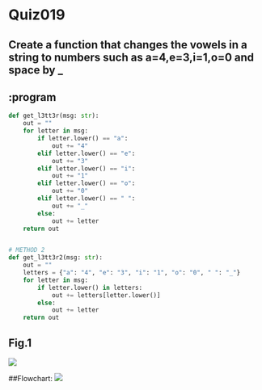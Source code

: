 # Quiz019

## Create a function that changes the vowels in a string to numbers such as a=4,e=3,i=1,o=0 and space by _
## :program
```.py
def get_l3tt3r(msg: str):
    out = ""
    for letter in msg:
        if letter.lower() == "a":
            out += "4"
        elif letter.lower() == "e":
            out += "3"
        elif letter.lower() == "i":
            out += "1"
        elif letter.lower() == "o":
            out += "0"
        elif letter.lower() == " ":
            out += "_"
        else:
            out += letter
    return out


# METHOD 2
def get_l3tt3r2(msg: str):
    out = ""
    letters = {"a": "4", "e": "3", "i": "1", "o": "0", " ": "_"}
    for letter in msg:
        if letter.lower() in letters:
            out += letters[letter.lower()]
        else:
            out += letter
    return out


```

## Fig.1
![](quiz010.png)

##Flowchart:
![](quiz010_flow.JPG)

